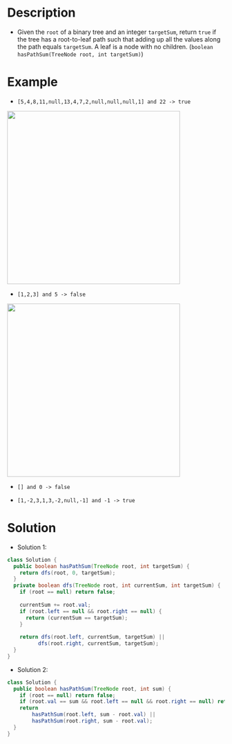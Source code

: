 # Description

- Given the `root` of a binary tree and an integer `targetSum`, return `true` if the tree has a root-to-leaf path such that adding up all the values along the path equals `targetSum`. A leaf is a node with no children. (`boolean hasPathSum(TreeNode root, int targetSum)`)

# Example

- `[5,4,8,11,null,13,4,7,2,null,null,null,1] and 22 -> true`
<img src="https://assets.leetcode.com/uploads/2021/01/18/pathsum1.jpg" width="400">

- `[1,2,3] and 5 -> false`
<img src="https://assets.leetcode.com/uploads/2021/01/18/pathsum2.jpg" width="400">

- `[] and 0 -> false`

- `[1,-2,3,1,3,-2,null,-1] and -1 -> true`

# Solution

- Solution 1: 

```Java
class Solution {
  public boolean hasPathSum(TreeNode root, int targetSum) {
    return dfs(root, 0, targetSum);
  }
  private boolean dfs(TreeNode root, int currentSum, int targetSum) {
    if (root == null) return false;
    
    currentSum += root.val;
    if (root.left == null && root.right == null) {
      return (currentSum == targetSum);
    }
    
    return dfs(root.left, currentSum, targetSum) || 
          dfs(root.right, currentSum, targetSum);
  }
}
```

- Solution 2: 

```Java
class Solution {
  public boolean hasPathSum(TreeNode root, int sum) {
    if (root == null) return false;
    if (root.val == sum && root.left == null && root.right == null) return true;
    return                                       
        hasPathSum(root.left, sum - root.val) ||
        hasPathSum(root.right, sum - root.val);
  }
}
```
